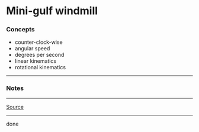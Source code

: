 # Mini-gulf windmill

### Concepts

- counter-clock-wise
- angular speed
- degrees per second
- linear kinematics
- rotational kinematics

---

### Notes

---

[Source](https://youtu.be/0srM6L5kb3E)

---

done